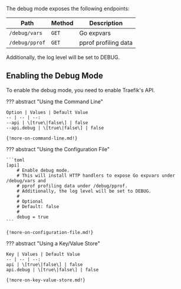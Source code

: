 The debug mode exposes the following endpoints:

| Path                                                            | Method           | Description                               |
|-----------------------------------------------------------------|------------------|-------------------------------------------|
| `/debug/vars`                                                   |     `GET`        |  Go expvars                               |
| `/debug/pprof`                                                  |     `GET`        |  pprof profiling data                     |

Additionally, the log level will be set to DEBUG.
 
## Enabling the Debug Mode

To enable the debug mode, you need to enable Traefik's API.

??? abstract "Using the Command Line"

    Option | Values | Default Value 
    -- | -- | --:
    --api | \[true\|false\] | false
    --api.debug | \[true\|false\] | false 
    
    {!more-on-command-line.md!}

??? abstract "Using the Configuration File"

    ```toml
    [api] 
        # Enable debug mode.
        # This will install HTTP handlers to expose Go expvars under /debug/vars and
        # pprof profiling data under /debug/pprof.
        # Additionally, the log level will be set to DEBUG.
        #
        # Optional
        # Default: false
        #
        debug = true
    ```
    
    {!more-on-configuration-file.md!}

??? abstract "Using a Key/Value Store"

    Key | Values | Default Value
    -- | -- | --:
    api | \[true\|false\] | false
    api.debug | \[true\|false\] | false 
    
    {!more-on-key-value-store.md!}
    